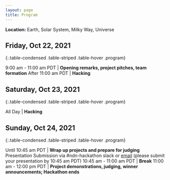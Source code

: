 ```yaml
---
layout: page
title: Program
---
```


**Location:**
Earth, Solar System, Milky Way, Universe

## Friday, Oct 22, 2021

{:.table-condensed .table-striped .table-hover .program}

9:00 am - 11:00 am PDT | **Opening remarks, project pitches, team formation** <!--[Zoom](https://arizona.zoom.us/j/86129306505?pwd=VTZDMEhGQnU0TDZZZDR3K1hZRmpmZz09)--> <!--, Project Selection-->
After 11:00 am PDT | **Hacking**

## Saturday, Oct 23, 2021

{:.table-condensed .table-striped .table-hover .program}

All Day | **Hacking**

## Sunday, Oct 24, 2021

{:.table-condensed .table-striped .table-hover .program}

Until 10:45 am PDT | **Wrap up projects and prepare for judging** Presentation Submission via #ndn-hackathon slack or [email](mailto:marahman@email.arizona.edu) (please submit your presentation by 10:45 am PDT)
10:45 am - 11:00 am PDT | **Break**
11:00 am - 12:00 pm PDT | **Project demonstrations, judging, winner announcements; Hackathon ends** <!--[Zoom](https://arizona.zoom.us/j/86129306505?pwd=VTZDMEhGQnU0TDZZZDR3K1hZRmpmZz09)-->
